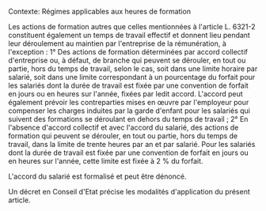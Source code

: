 Contexte: Régimes applicables aux heures de formation

Les actions de formation autres que celles mentionnées à l'article L. 6321-2 constituent également un temps de travail effectif et donnent lieu pendant leur déroulement au maintien par l'entreprise de la rémunération, à l'exception : 1° Des actions de formation déterminées par accord collectif d'entreprise ou, à défaut, de branche qui peuvent se dérouler, en tout ou partie, hors du temps de travail, selon le cas, soit dans une limite horaire par salarié, soit dans une limite correspondant à un pourcentage du forfait pour les salariés dont la durée de travail est fixée par une convention de forfait en jours ou en heures sur l'année, fixées par ledit accord. L'accord peut également prévoir les contreparties mises en œuvre par l'employeur pour compenser les charges induites par la garde d'enfant pour les salariés qui suivent des formations se déroulant en dehors du temps de travail ; 2° En l'absence d'accord collectif et avec l'accord du salarié, des actions de formation qui peuvent se dérouler, en tout ou partie, hors du temps de travail, dans la limite de trente heures par an et par salarié. Pour les salariés dont la durée de travail est fixée par une convention de forfait en jours ou en heures sur l'année, cette limite est fixée à 2 % du forfait.

L'accord du salarié est formalisé et peut être dénoncé.

Un décret en Conseil d'Etat précise les modalités d'application du présent article.